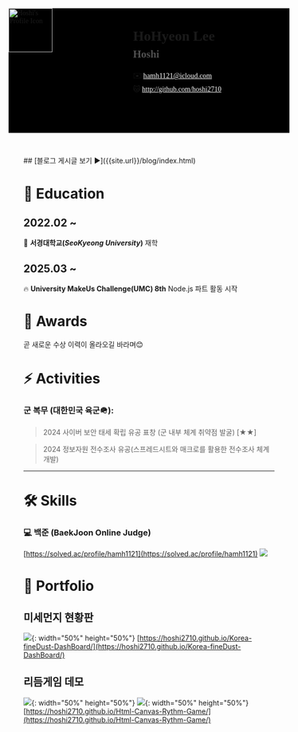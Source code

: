```yaml
---
layout: page
home-title: 별이 빛나는 밤에
description: 개발 / 테크 블로그
---
```


<div style="margin:-30px; top:-75px; position:relative; background-color:#000; display:flex;font-family: 'Sandol Gothic';max-height:400px; min-height:250px;"> 
    <img src="{{site.url}}/assets/img/profile.png" alt="Hoshi's Profile Icon" style="width:35%; aspect-ratio:1 !important; display:block; margin:0;max-width:300px; min-width:250px;">
    <div style="position:relative;">
        <h1 style=" font-weight:bolder;">HoHyeon Lee</h1>
        <h2 style="margin-top:-10px; color:#505050;">Hoshi</h2>
        <h3 style="font-weight:300; font-size:clamp(80%,1.5vw,110%);">✉️ <a href="mailto:hamh1121@icloud.com" target="_blank" style="color:white;">hamh1121@icloud.com</a></h3>
        <h3 style="font-weight:300; font-size:clamp(70%,1.5vw,100%); margin-top:-10px">🐱 <a href="http://github.com/hoshi2710" target="_blank" style="color:white;">http://github.com/hoshi2710</a></h3>
    </div>
</div>
## [블로그 게시글 보기 ▶]({{site.url}}/blog/index.html)

# 📖 Education

## 2022.02 ~

🍃 **서경대학교(_SeoKyeong University_)** 재학

## 2025.03 ~

🔥 **University MakeUs Challenge(UMC) 8th** Node.js 파트 활동 시작

# 🏅 Awards

곧 새로운 수상 이력이 올라오길 바라며😊

# ⚡ Activities

### 군 복무 (대한민국 육군🪖):

> 2024 사이버 보안 태세 확립 유공 표창 (군 내부 체계 취약점 발굴) [★★]

> 2024 정보자원 전수조사 유공(스프레드시트와 매크로를 활용한 전수조사 체계 개발)

---

# 🛠 Skills

### 💻 백준 (BaekJoon Online Judge)

[https://solved.ac/profile/hamh1121](https://solved.ac/profile/hamh1121)
![](http://mazassumnida.wtf/api/v2/generate_badge?boj=hamh1121)

# 📱 Portfolio

## 미세먼지 현황판

![]({{site.url}}/assets/img/main_img/Portfolio_fineDust_Dashboard.png){: width="50%" height="50%"}
[https://hoshi2710.github.io/Korea-fineDust-DashBoard/](https://hoshi2710.github.io/Korea-fineDust-DashBoard/)

## 리듬게임 데모

![]({{site.url}}/assets/img/main_img/Portfolio_Html-Canvas-Rythm-Game1.png){: width="50%" height="50%"}
![]({{site.url}}/assets/img/main_img/Portfolio_Html-Canvas-Rythm-Game2.png){: width="50%" height="50%"}
[https://hoshi2710.github.io/Html-Canvas-Rythm-Game/](https://hoshi2710.github.io/Html-Canvas-Rythm-Game/)
